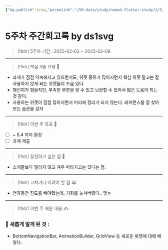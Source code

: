 ```yaml
---
{"dg-publish":true,"permalink":"/50-data/study/nomad-flutter-study/2/5/"}
---
```


# 5주차 주간회고록 by ds1svg

> [!tldr] 5주차
> 기간 : 2025-02-03 ~ 2025-02-09

---

> [!tldr]  핵심 3줄 요약 💖
- 과제가 점점 익숙해지고 있으면서도, 위젯 종류가 많아지면서 핵심 위젯 말고는 잘 사용하지 않게 되는 위젯들이 조금 있다.
- 챌린지가 힘들지만, 부족한 부분을 알 수 있고 보완할 수 있어서 많은 도움이 되는 것 같다.
- 사용하는 위젯이 점점 많아지면서 머리에 정리가 되지 않는다. 레퍼런스를 잘 찾아보는 습관을 갖자

---

> [!tldr]  이번 주 목표 🎯
- [ ] ~ 5.4 까지 완강
- [ ] 과제 제출

---

> [!tldr] 칭친하고 싶은 점 👏
- 스케줄보다 밀리지 않고 겨우 따라가고는 있다는 점.

---

> [!tldr] 고치거나 버려야 할 점 😭
- 연휴동안 진도를 빼야했는데, 기회를 놓쳐버렸다.. 헣ㅎ

---

> [!tldr]  이번 주 배운 내용 ✍️

### 🤩 새롭게 알게 된 것 :
- BottomNavigationBar,  AnimationBuilder, GridView 등 새로운 위젯에 대해 배웠다.

